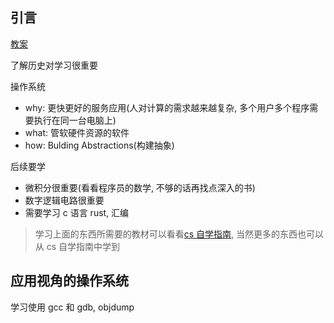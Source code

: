 ## 引言

[教案](https://jyywiki.cn/OS/2024/)

了解历史对学习很重要

操作系统

- why: 更快更好的服务应用(人对计算的需求越来越复杂, 多个用户多个程序需要执行在同一台电脑上)
- what: 管软硬件资源的软件
- how: Bulding Abstractions(构建抽象)

后续要学

- 微积分很重要(看看程序员的数学, 不够的话再找点深入的书)
- 数字逻辑电路很重要
- 需要学习 c 语言 rust, 汇编

> 学习上面的东西所需要的教材可以看看[cs 自学指南](csdiy.wiki), 当然更多的东西也可以从 cs 自学指南中学到

## 应用视角的操作系统

学习使用 gcc 和 gdb, objdump
